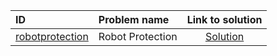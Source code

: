 | ID | Problem name | Link to solution |
|:---|:---|:---:|
| [robotprotection](https://open.kattis.com/problems/robotprotection) | Robot Protection | [Solution](https://github.com/versenyi98/kattis-solutions/tree/main/solutions/robotprotection)|
